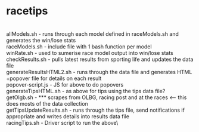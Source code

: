 # racetips
\
allModels.sh         - runs through each model defined in raceModels.sh and generates the win/lose stats\
   raceModels.sh     - include file with 1 bash function per model\
   winRate.sh        - used to sumerise race model output into win/lose stats\
checkResults.sh      - pulls latest results from sporting life and updates the data file\
generateResultsHTML2.sh - runs through the data file and generates HTML +popover file for details on each result\
   popover-script.js    - JS for above to do popovers\
generateTipsHTML.sh     - as above for tips using the tips data file?\
getOlgb.sh              - *** scrapes from OLBG, racing post and at the races <-- this does mosts of the data collection\
getTipsUpdateResults.sh - runs through the tips file, send notifications if appropriate and writes details into results data file\
racingTips.sh           - Driver script to run the above\
